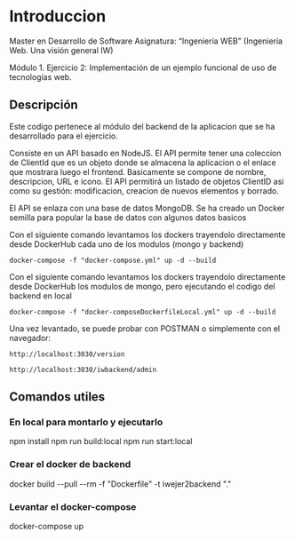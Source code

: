 # Introduccion
Master en Desarrollo de Software
Asignatura: “Ingeniería WEB”
(Ingeniería Web. Una visión general IW)

Módulo 1. Ejercicio 2: Implementación de un ejemplo funcional de uso de tecnologías web.

## Descripción
Este codigo pertenece al módulo del backend de la aplicacion que se ha desarrollado para el ejercicio.

Consiste en un API basado en NodeJS. El API permite tener una coleccion de ClientId que es un objeto donde se almacena la aplicacion o el enlace que mostrara luego el frontend. Basicamente se compone de nombre, descripcion, URL e icono. El API permitirá un listado de objetos ClientID asi como su gestión: modificacion, creacion de nuevos elementos y borrado.

El API se enlaza con una base de datos MongoDB. Se ha creado un Docker semilla para popular la base de datos con algunos datos basicos

Con el siguiente comando levantamos los dockers trayendolo directamente desde DockerHub cada uno de los modulos (mongo y backend)

    docker-compose -f "docker-compose.yml" up -d --build 

Con el siguiente comando levantamos los dockers trayendolo directamente desde DockerHub los modulos de mongo, pero ejecutando el codigo del backend en local

    docker-compose -f "docker-composeDockerfileLocal.yml" up -d --build 

Una vez levantado, se puede probar con POSTMAN o simplemente con el navegador:

```
http://localhost:3030/version

http://localhost:3030/iwbackend/admin

```

## Comandos utiles
### En local para montarlo y ejecutarlo 
npm install
npm run build:local
npm run start:local

### Crear el docker de backend
docker build --pull --rm -f "Dockerfile" -t iwejer2backend "." 

### Levantar el docker-compose
docker-compose up


